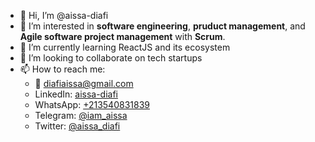 - 👋 Hi, I’m @aissa-diafi
- 👀 I’m interested in **software engineering**, **pruduct management**, and **Agile software project management** with **Scrum**.
- 🌱 I’m currently learning ReactJS and its ecosystem
- 💞️ I’m looking to collaborate on tech startups
- 📫 How to reach me:
  - 📧 diafiaissa@gmail.com
  - LinkedIn: [aissa-diafi](https://www.linkedin.com/in/aissa-diafi/)
  - WhatsApp: [+213540831839](https://wa.me/+213540831839)
  - Telegram: [@iam_aissa](https://t.me/iam_aissa)
  - Twitter: [@aissa_diafi](https://twitter.com/aissa_diafi)
